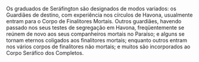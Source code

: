﻿Os graduados de Seráfington são designados de modos variados: os Guardiães de destino, com experiência nos círculos de Havona, usualmente entram para o Corpo de Finalitores Mortais. Outros guardiães, havendo passado nos seus testes de segregação em Havona, freqüentemente se reúnem de novo aos seus companheiros mortais no Paraíso; e alguns se tornam eternos coligados aos finalitores mortais; enquanto outros entram nos vários corpos de finalitores não mortais; e muitos são incorporados ao Corpo Seráfico dos Completos.